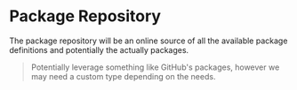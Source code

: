 
# Package Repository

The package repository will be an online source of all the available package definitions and potentially the actually packages.

>
> Potentially leverage something like GitHub's packages, however we may need a custom type depending on the needs. 
>



